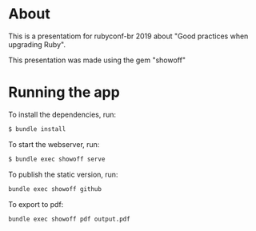 # About

This is a presentatiom for rubyconf-br 2019 about "Good practices when upgrading
Ruby".

This presentation was made using the gem "showoff"

# Running the app

To install the dependencies, run:

```bash
$ bundle install
```

To start the webserver, run:

```bash
$ bundle exec showoff serve
```

To publish the static version, run:

```bash
bundle exec showoff github
```

To export to pdf:
```
bundle exec showoff pdf output.pdf
```